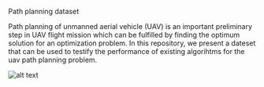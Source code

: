 Path planning dataset

Path planning of unmanned aerial vehicle (UAV) is an important preliminary step in UAV flight mission which can
be fulfilled by finding the optimum solution for an optimization problem. In this repository, we present a dateset that  can be used to testify the 
performance of existing algorihtms for the uav path planning problem.

![alt text](https://imgur.com/a/2BnxSKH)
